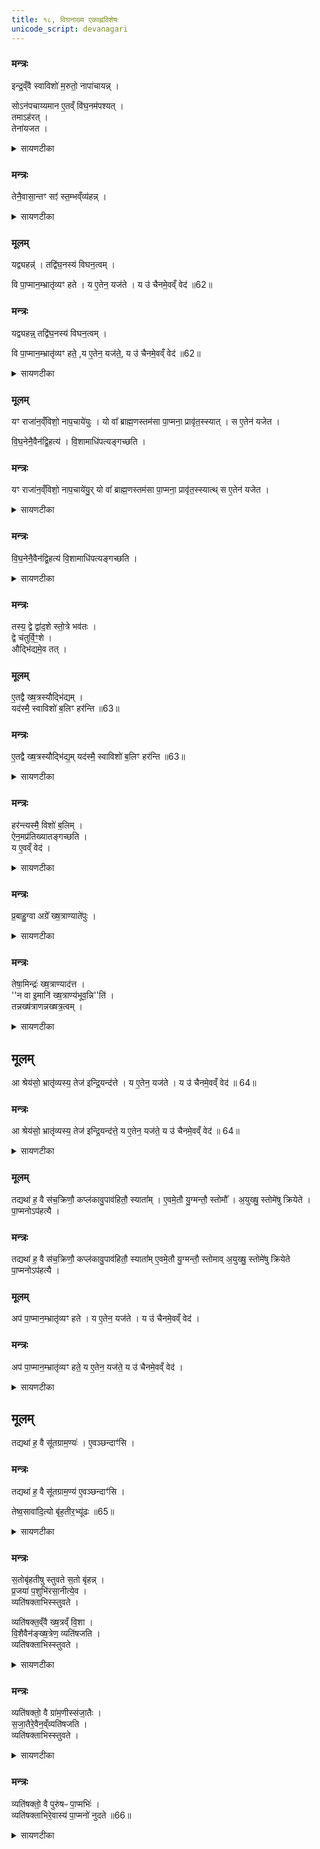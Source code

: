 ```yaml
---
title: १८, विघनाख्य एकाह्नविशेषः
unicode_script: devanagari
---
```


### मन्त्रः

इन्द्र॒व्ँवै स्वाविशो॑ म॒रुतो॒ नापा॑चायन्न् ।  

सोऽन॑पचाय्यमान ए॒तव्ँ वि॑घ॒नम॑पश्यत् ।  
तमाऽह॑रत् ।  
तेना॑यजत ।  

<details><summary>सायणटीका</summary>

(SB) 1सप्तदशे राजाभिषेकाङ्गवपनार्था मन्त्रा उक्ताः । तावताऽभिषेकः समाप्तः । अथाष्टादशे विघनाख्यः कश्चिदेकाहविशेष उच्यते । तत्रादौ विघननिर्वचनं दर्शयति - पुरा कदाचिद्राज्यं कुर्वन्तमिन्द्रं मरुत्संज्ञकाः स्वकीयाः प्रजाः करप्रदानेन पूजां नाकुर्वन् ।
</details>

### मन्त्रः
तेनै॒वासा॒न्तꣳ सꣵ॑ स्त॒म्भव्ँव्य॑हन्न् ।


<details><summary>सायणटीका</summary>

सोऽयमपूज्यमान इन्द्रस्तत्परिहारायैतं विघनाख्यं क्रतुविशेषमेकाहं निश्चित्य तदनुष्ठानेनासां प्रजानां तं संस्तम्भं स्तम्भनरूपं प्रातिकूल्याचरणं व्यहन् विहतं कृतवान् ।
</details>

### मूलम्
यद्व्यहन्न्॑ ।
तद्वि॑घ॒नस्य॑ विघन॒त्वम् ।

वि पा॒प्मान॒म्भ्रातृ॑व्यꣳ हते ।
य ए॒तेन॒ यज॑ते ।
य उ॑ चैनमे॒वव्ँ वेद॑ ॥62॥

### मन्त्रः
यद्व्यहन्न्॒ तद्वि॑घ॒नस्य॑ विघन॒त्वम् ।

वि पा॒प्मान॒म्भ्रातृ॑व्यꣳ हते॒ ,य ए॒तेन॒ यज॑ते॒, य उ॑ चैनमे॒वव्ँ वेद॑ ॥62॥  

<details><summary>सायणटीका</summary>

यद्यस्मात्कारणादनेन कर्मणा विहतवान्, तस्माद्विहन्त्यनेनेति व्युत्पत्या कर्मणो विघननाम संपन्नम् ॥
</details>

### मूलम्
यꣳ राजा॑न॒व्ँविशो॒ नाप॒चाये॑युः ।
यो वा᳚ ब्राह्म॒णस्तम॑सा पा॒प्मना॒ प्रावृ॑त॒स्स्यात् ।
स ए॒तेन॑ यजेत ।  

वि॒घ॒नेनै॒वैन॑द्वि॒हत्य॑ ।
वि॒शामाधि॑पत्यङ्गच्छति ।
### मन्त्रः
यꣳ राजा॑न॒व्ँविशो॒ नाप॒चाये॑यु॒र् यो वा᳚ ब्राह्म॒णस्तम॑सा पा॒प्मना॒ प्रावृ॑त॒स्स्यात्थ् स ए॒तेन॑ यजेत ।


<details><summary>सायणटीका</summary>

2तमेतं विघनाख्यं क्रतुं विधते - अथ तत्राधिकरणं दर्शयति - यं राजानं स्वकीयाः प्रजा न पूजयेयुः करं न दद्युः, अथवा यो वा ब्राह्मणस्तमोरूपेण पाप्मना प्रकर्षेणावृतः स्यात् । सोऽयमुभयविधः पुरुषोत्राधिकारी । स च विघनाख्येनैव क्रतुना यजेत ।
</details>

### मन्त्रः
वि॒घ॒नेनै॒वैन॑द्वि॒हत्य॑ वि॒शामाधि॑पत्यङ्गच्छति ।

<details><summary>सायणटीका</summary>

तथा प्रातिकूल्यं विनाश्य प्रजानामधिपत्यं राजा गच्छति, ब्राह्मणश्च विपापो भवति ॥
</details>

### मन्त्रः
तस्य॒ द्वे द्वा॑द॒शे स्तो॒त्रे भव॑तः ।  
द्वे च॑तुर्वि॒ꣳ॒शे ।   
औद्भि॑द्यमे॒व तत् ।  
### मूलम्

ए॒तद्वै ख्ष॒त्रस्यौद्भि॑द्यम् ।  
यद॑स्मै॒ स्वाविशो॑ ब॒लिꣳ हर॑न्ति ॥63॥  
### मन्त्रः

ए॒तद्वै ख्ष॒त्रस्यौद्भि॑द्य॒म् यद॑स्मै॒ स्वाविशो॑ ब॒लिꣳ हर॑न्ति ॥63॥  

<details><summary>सायणटीका</summary>

3स्तोत्रविशेषं विधत्ते - तस्य विघनाख्यस्य क्रतोर्द्वादशाख्येन स्तोमेन युक्तं स्तोत्रद्वयं कर्तव्यम् । तथा चतुर्विंशाख्येन स्तोमेन युक्तं स्तोत्रद्वयं कर्तव्यम् । तच्च स्तोत्रचतुष्टयमौद्भिद्यमेव उद्भेदनसाधनमेव । अत्र च प्रकृते क्षत्त्रस्य राज्ञः स्वकीयाः प्रजाः करं प्रयच्छन्तीति यदेतदेवौद्भिद्यं प्रातिकूल्यस्योद्भेदनं तच्च स्तोत्रचतुष्टयेन सिध्यति ॥
</details>

### मन्त्रः
हर॑न्त्यस्मै॒ विशो॑ ब॒लिम् ।  
ऐन॒मप्र॑तिख्यातङ्गच्छति ।  
य ए॒वव्ँ वेद॑ ।  

<details><summary>सायणटीका</summary>

4वेदनं प्रशंसति - अस्मै वेदित्रे प्रजाः पूजां कुर्वन्ति । अप्रतिख्यातं केनाप्यनिराकृता कीर्तिश्चैनं वेदितारमागच्छति ॥
</details>

### मन्त्रः
प्र॒बाहु॒ग्वा अग्रे᳚ ख्ष॒त्राण्याते॑पुः ।   


<details><summary>सायणटीका</summary>

5एतस्य विघनस्य यागवेदने पुनः प्रशंसति - अग्रे पुरा कदाचित्क्षत्त्राणि क्षत्त्रियवंशे जाताः पुरुषाः प्रबाहुग्वै बाहुल्येनैव ओतेपुः सर्वतस्तपः कृतवन्तः ।
</details>

### मन्त्रः
तेषा॒मिन्द्रः॑ ख्ष॒त्राण्याद॑त्त ।    
''न वा इ॒मानि॑ ख्ष॒त्राण्य॑भूव॒न्नि''ति॑ ।  
तन्नख्ष॑त्राणन्नख्षत्र॒त्वम् ।  

<details><summary>सायणटीका</summary>

तेषां तपः कुर्वतां सर्वेषा यानि क्षत्त्राणि बलानि तानीन्द्र आदत्त स्वीकृतवान् । तत इमानि क्षत्त्राणि बलानि नैवाभूवन्निति सर्वे जना उक्तवन्तः । यस्मादिन्द्रविरोधिनां क्षत्त्रं बलं नासीत्तस्मात्तेषां बलराहित्यवाचि नक्षत्रनाम संपन्नम् ।
</details>

## मूलम्
आ श्रेय॑सो॒ भ्रातृ॑व्यस्य॒ तेज॑ इन्द्रि॒यन्द॑त्ते ।
य ए॒तेन॒ यज॑ते ।
य उ॑ चैनमे॒वव्ँ वेद॑ ॥ 64॥  
### मन्त्रः
आ श्रेय॑सो॒ भ्रातृ॑व्यस्य॒ तेज॑ इन्द्रि॒यन्द॑त्ते॒ य ए॒तेन॒ यज॑ते॒ य उ॑ चैनमे॒वव्ँ वेद॑ ॥ 64॥  

<details><summary>सायणटीका</summary>

तस्मादिन्द्रवद्यो यजते यश्च वेद सोऽयमुभयविधः पुमान् श्रेयसोऽधिकस्य भ्रातृव्यस्य तेजः आज्ञाशक्तिमिन्द्रियं शरीरं बलं चादत्ते ॥
</details>

### मूलम्
तद्यथा॑ ह॒ वै स॑च॒क्रिणौ॒ कप्ल॑कावु॒पाव॑हितौ॒ स्याता᳚म् ।
ए॒वमे॒तौ यु॒ग्मन्तौ॒ स्तोमौ᳚ ।
अ॒युख्षु॒ स्तोमे॑षु क्रियेते ।
पा॒प्मनोऽप॑हत्यै ।

### मन्त्रः

तद्यथा॑ ह॒ वै स॑च॒क्रिणौ॒ कप्ल॑कावु॒पाव॑हितौ॒ स्याता᳚म् ए॒वमे॒तौ यु॒ग्मन्तौ॒ स्तोमाव् अ॒युख्षु॒ स्तोमे॑षु क्रियेते पा॒प्मनोऽप॑हत्यै ।

### मूलम्
अप॑ पा॒प्मान॒म्भ्रातृ॑व्यꣳ हते ।
य ए॒तेन॒ यज॑ते ।
य उ॑ चैनमे॒वव्ँ वेद॑ ।
### मन्त्रः
अप॑ पा॒प्मान॒म्भ्रातृ॑व्यꣳ हते॒ य ए॒तेन॒ यज॑ते॒ य उ॑ चैनमे॒वव्ँ वेद॑ ।
<details><summary>सायणटीका</summary>

6पूर्वोक्तयोर्द्वादशचतुर्विंशस्तोमयोः स्थानविशेषं विधत्ते - चक्रमस्यास्तीति चक्री रथः, चक्रिणा सह वर्तेते इति सचक्रिणौ रथस्वामिनौ कप्लकौ कपिवद्गमनसमर्थो तादृशौ द्वौ पुरुषौ यथा लोके उपावहितौ गमनाय सावधानौ स्यातां, एवमेतौ युग्मन्तौ समसंख्यायुक्तौ द्वादशचतुर्विंशस्तोमौ क्रतोः पारगमने समर्थौ । तावुभौ अयुक्षु विषमसंख्यायुक्तेषु स्तोमेषु कर्तव्यौ । त्रिवृत्पञ्चदशसप्तदशैकविंशाख्याश्चोदकप्राप्ता विषमसंख्यायुक्ताः स्तोमाः, तेषां स्थाने द्वावेतौ स्तोमौ प्रयोक्तव्यौ । तत्र त्रिवृत्पञ्चदशयोः स्थाने द्वादशः सप्तदशैकविंशयोः स्थाने चतुर्विंश इति विवेकः । एतच्च पापविनाशनार्थं भवति ॥
</details>

## मूलम्
तद्यथा॑ ह॒ वै सू॑तग्राम॒ण्यः॑ ।
ए॒वञ्छन्दाꣳ॑सि ।

### मन्त्रः
तद्यथा॑ ह॒ वै सू॑तग्राम॒ण्य॑ ए॒वञ्छन्दाꣳ॑सि ।  

तेष्व॒सावा॑दि॒त्यो बृ॑ह॒तीर॒भ्यू॑ढः ॥65॥  

<details><summary>सायणटीका</summary>

7एतदनुष्ठानवेदने प्रशंसति । उक्तस्तोमयुक्तानां स्तोत्राणामाधारभूतानृग्विशेषान्विधत्ते - सूता रथप्रास्सारथयः, ग्रामण्यो ग्रामनिर्वाहकाः, तत्र लोकै यथा सूतग्रामण्यस्तथा गायत्रादीनि छन्दांसि प्रवर्तन्ते । सूतेषु मध्ये रथस्वामी यमङ्गीकरोति स एव सूतो रथं प्रवर्तयति । ग्रामणीषु मध्ये राजा यमङ्गीकरोति स एव ग्रामं नयति । एवमत्राप्यसावादित्यः तेषु छन्दस्सु मध्ये बृहतीहछन्दोयुक्ता ऋचः अभ्यूढः अङ्गीकृतवान् । तस्मात्कारणात् सतोबृहतीनामकच्छन्दोयुक्तास्वृक्षु स्तोत्रं कुर्युः । तेषां स्तोत्राणां प्रत्येकमयमभिप्रायः - सतः सन्मार्गवर्तिनः पुरुषात् बृहन्नधिकः सतो बृहन् । प्रजया च पशुभिश्चाहं सतो बृहन्नसानि भवानीत्येव स्तोतारः प्रवर्तन्ते ॥
</details>

### मन्त्रः

स॒तोबृ॑हतीषु स्तुवते स॒तो बृ॑हन्न् ।  
प्र॒जया॑ प॒शुभि॑रसा॒नीत्ये॒व ।  
व्यति॑षक्ताभिस्स्तुवते ।   

व्यति॑षक्त॒व्ँवै ख्ष॒त्रव्ँ वि॒शा ।   
वि॒शैवैन॑ङ्ख्ष॒त्रेण॒ व्यति॑षजति ।   
व्यति॑षक्ताभिस्स्तुवते ।  

<details><summary>सायणटीका</summary>

8तास्वृक्षु गानकाले कंचिद्विशेषं विधत्ते - याः सतोबृहत्य ऋचः ताश्छन्दोन्तरयुक्ताभिः ऋग्भिर्व्यतिषक्ताः कार्याः । ऋगेका सतोबृहती, ऋगन्तरमन्यच्छन्दोयुक्तं पुनरपि सतोबृहती पुनरपि च्छन्दोन्तरमित्येवं व्यतिषङ्गः । तादृशीष्वृक्षु स्तुतिं कुर्युः । क्षत्त्रं क्षत्त्रजातिः विशा वैश्यजात्या व्यतिषक्तं मिश्रीभूय वर्तते । प्रजाभ्यः करं गृहीत्वा क्षत्त्रियो राज्यं करोति । एवं सति व्यतिषक्तस्तोत्रेणैनं यजमानं विशा क्षत्रेण व्यतिषजयति मिश्रयति ॥
</details>

### मन्त्रः
व्यति॑षक्तो॒ वै ग्रा॑म॒णीस्स॑जा॒तैः ।  
स॒जा॒तैरे॒वैन॒व्ँव्यति॑षजति ।   
व्यति॑षक्ताभिस्स्तुवते ।  


<details><summary>सायणटीका</summary>

व्यतिषङ्गं प्रकारान्तरेण प्रशंसति - ग्रामस्य निर्वाहकः पुरुषः सजातैः सहोत्पन्नैभ्रात्रादिभिस्तद्ग्रामनिवासिभिर्व्यतिषक्तो मिश्रीभूतो वर्तते । अतो व्यतिषक्तस्तोत्रेणैवैनं यजमानं सजातैर्भ्रात्रादिभिः संयोजयति ॥
</details>

### मन्त्रः
व्यति॑षक्तो॒ वै पुरु॑षᳶ पा॒प्मभिः॑ ।    
व्यति॑षक्ताभिरे॒वास्य॑ पा॒प्मनो॑ नुदते ॥66॥  


<details><summary>सायणटीका</summary>

10पुनरपि प्रकारान्तरेण प्रशंसति - पुरुषः प्रमादकृतैः पाप्मभिः संसृष्टो वर्तते । ततोऽत्र व्यतिषक्तस्तोत्रेणास्य पुरुषस्य पापानि विनाशयति ।  

अस्य प्रपाठकस्यानुवाकार्थसंग्रहः-  

सप्तमे तु सवाख्याः स्युः सूयते ह्यभिषिच्यते ।   
ईश्वरत्वेन येष्वेते प्रोच्यन्ते सवनामकाः ॥ १ ॥  

बृहस्पतिसवो वैश्यसवो ब्रह्मसवस्तथा ।  
प्रोक्तः सोमसवस्तद्वत्सवः स्यात्पृथिनामकः ॥ २ ॥  

गोसवश्चोदनाख्ये तु सवे होमार्थमन्त्रकाः ।  
रथारोहः कर्मविधिः पञ्चशारदनामकः ॥ ३ ॥    

क्रतुस्तदीयपशवो ह्यग्निष्टुति पुरोरुचः ।   
इन्द्रस्तुतिः पुरोरुक्स्यादप्तोर्यामविधिस्तथा ॥ ४ ॥   

राजाभिषेकमन्त्राश्च रथारोहणमन्त्रकाः ।  
भवन्ति वपने मन्त्रा विघनः क्रतुरप्ययम् ॥ २ ॥  

वेदार्थस्य प्रकाशेन तमो हार्दं निवारयन् ।  
पुमर्थांश्चतुरो देयाद्विद्यातीर्थभहेश्वरः ॥ ६ ॥   

इति श्रीमद्वीरबुक्कणसाम्राज्यधुरंधरश्रीमत्सायणाचार्यविरचिते मधवीये वेदार्थप्रकाशे कृष्णयजुर्वेदीयतैत्तिरीयब्राह्मणभाष्ये द्वितीयाष्टके सप्तमप्रपाठकेऽष्टादशोऽनुवाकः ॥   
सप्तमः प्रपाठकस्समाप्तः ॥  

</details>


